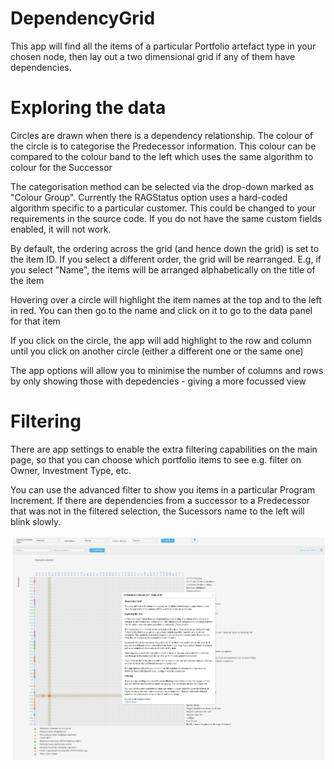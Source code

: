 # DependencyGrid

This app will find all the items of a particular Portfolio artefact type in your chosen node, then lay out a two dimensional grid if any of them have dependencies.

# Exploring the data

Circles are drawn when there is a dependency relationship. The colour of the circle is to categorise the Predecessor information. This colour can be compared to the colour band to the left which uses the same algorithm to colour for the Successor

The categorisation method can be selected via the drop-down marked as "Colour Group". Currently the RAGStatus option uses a hard-coded algorithm specific to a particular customer. This could be changed to your requirements in the source code. If you do not have the same custom fields enabled, it will not work.

By default, the ordering across the grid (and hence down the grid) is set to the item ID. If you select a different order, the grid will be rearranged. E.g, if you select "Name", the items will be arranged alphabetically on the title of the item

Hovering over a circle will highlight the item names at the top and to the left in red. You can then go to the name and click on it to go to the data panel for that item

If you click on the circle, the app will add highlight to the row and column until you click on another circle (either a different one or the same one)

The app options will allow you to minimise the number of columns and rows by only showing those with depedencies - giving a more focussed view

# Filtering

There are app settings to enable the extra filtering capabilities on the main page, so that you can choose which portfolio items to see e.g. filter on Owner, Investment Type, etc.

You can use the advanced filter to show you items in a particular Program Increment. If there are dependencies from a successor to a Predecessor that was not in the filtered selection, the Sucessors name to the left will blink slowly.

![alt text](https://github.com/nikantonelli/DependencyGrid/blob/master/Images/Untitled.png)
